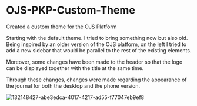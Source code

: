# OJS-PKP-Custom-Theme
Created a custom theme for the OJS Platform

Starting with the default theme. I tried to bring something now but also old. 
Being inspired by an older version of the OJS platform, on the left I tried to add a new sidebar that would be parallel to the rest of the existing elements.

Moreover, some changes have been made to the header so that the logo can be displayed together with the title at the same time.

Through these changes, changes were made regarding the appearance of the journal for both the desktop and the phone version.

![132148427-abe3edca-4017-4217-ad55-f77047eb9ef8](https://user-images.githubusercontent.com/78510133/132148704-c1b2da0f-77af-4df6-a6af-6b8643ba9321.png)
